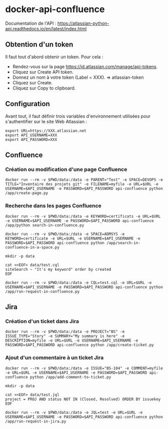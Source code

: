 # docker-api-confluence

Documentation de l'API : https://atlassian-python-api.readthedocs.io/en/latest/index.html

## Obtention d'un token

Il faut tout d'abord obtenir un token. Pour cela :
- Rendez-vous sur la page https://id.atlassian.com/manage/api-tokens.
- Cliquez sur Create API token.
- Donnez un nom à votre token (Label = XXX). => atlassian-token
- Cliquez sur Create.
- Cliquez sur Copy to clipboard.

## Configuration

Avant tout, il faut définir trois variables d'environnement utilisées pour s'authentifier sur le site Web Atlassian :

```
export URL=https://XXX.atlassian.net
export API_USERNAME=XXX
export API_PASSWORD=XXX
```

## Confluence

### Création ou modification d'une page Confluence

```
docker run --rm -v $PWD/data:/data -e PARENT="Test" -e SPACE=DEVOPS -e TITLE="Inventaire des projets git" -e FILENAME=myfile -e URL=$URL -e USERNAME=$API_USERNAME -e PASSWORD=$API_PASSWORD api-confluence python /app/create-page.py
```

### Recherche dans les pages Confluence

```
docker run --rm -v $PWD/data:/data -e KEYWORD=certificats -e URL=$URL -e USERNAME=$API_USERNAME -e PASSWORD=$API_PASSWORD api-confluence /app/python search-in-confluence.py
```

```
docker run --rm -v $PWD/data:/data -e SPACE=ADMSYS -e KEYWORD=certificate -e URL=$URL -e USERNAME=$API_USERNAME -e PASSWORD=$API_PASSWORD api-confluence python /app/search-in-confluence-in-a-space.py
```

```
mkdir -p data

cat <<EOF> data/test.cql
siteSearch ~ "It's my keyword" order by created
EOF

docker run --rm -v $PWD/data:/data -e CQL=test.cql -e URL=$URL -e USERNAME=$API_USERNAME -e PASSWORD=$API_PASSWORD api-confluence python /app/run-request-in-confluence.py
```

## Jira

### Création d'un ticket dans Jira

```
docker run --rm -v $PWD/data:/data -e PROJECT="BS" -e ISSUE_TYPE="Story" -e SUMMARY="My summary is here" -e DESCRIPTION=myfile -e URL=$URL -e USERNAME=$API_USERNAME -e PASSWORD=$API_PASSWORD api-confluence python /app/create-ticket.py
```

### Ajout d'un commentaire à un ticket Jira

```
docker run --rm -v $PWD/data:/data -e ISSUE="BS-104" -e COMMENT=myfile -e URL=$URL -e USERNAME=$API_USERNAME -e PASSWORD=$API_PASSWORD api-confluence python /app/add-comment-to-ticket.py
```

```
mkdir -p data

cat <<EOF> data/test.jql
project = PROJ AND status NOT IN (Closed, Resolved) ORDER BY issuekey
EOF

docker run --rm -v $PWD/data:/data -e JQL=test -e URL=$URL -e USERNAME=$API_USERNAME -e PASSWORD=$API_PASSWORD api-confluence python /app/run-request-in-jira.py
```
